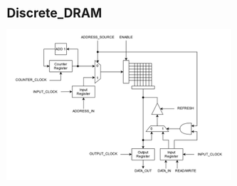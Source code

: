 # Discrete_DRAM

![functional diagram image](https://raw.githubusercontent.com/Xaetral/Discrete_DRAM/refs/heads/main/functional_diagram.png "Functional Diagram")
